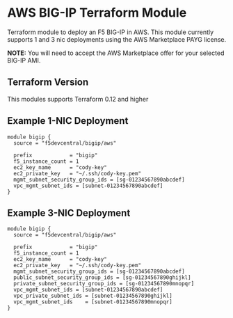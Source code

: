 # AWS BIG-IP Terraform Module 
Terraform module to deploy an F5 BIG-IP in AWS.  This module currently supports 1 and 3 nic deployments using the AWS Marketplace PAYG license.

**NOTE:** You will need to accept the AWS Marketplace offer for your selected BIG-IP AMI.  

## Terraform Version
This modules supports Terraform 0.12 and higher

## Example 1-NIC Deployment
```hcl
module bigip {
  source = "f5devcentral/bigip/aws"

  prefix            = "bigip"
  f5_instance_count = 1
  ec2_key_name      = "cody-key"
  ec2_private_key   = "~/.ssh/cody-key.pem"
  mgmt_subnet_security_group_ids = [sg-01234567890abcdef]
  vpc_mgmt_subnet_ids = [subnet-01234567890abcdef]
}
```
## Example 3-NIC Deployment
```hcl
module bigip {
  source = "f5devcentral/bigip/aws"

  prefix            = "bigip"
  f5_instance_count = 1
  ec2_key_name      = "cody-key"
  ec2_private_key   = "~/.ssh/cody-key.pem"
  mgmt_subnet_security_group_ids = [sg-01234567890abcdef]
  public_subnet_security_group_ids = [sg-01234567890ghijkl]
  private_subnet_security_group_ids = [sg-01234567890mnopqr]
  vpc_mgmt_subnet_ids = [subnet-01234567890abcdef]
  vpc_private_subnet_ids = [subnet-01234567890ghijkl]
  vpc_mgmt_subnet_ids    = [subnet-01234567890mnopqr]
}
```